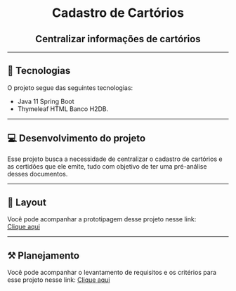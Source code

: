 <h1 align="center">Cadastro de Cartórios</h1>

<h2 align="center">Centralizar informações de cartórios</h2>

------



##  🚀 Tecnologias

O projeto segue das seguintes tecnologias:

- Java 11 Spring Boot
- Thymeleaf HTML Banco H2DB.

------

## 💻 Desenvolvimento do projeto

Esse projeto busca a necessidade de centralizar o cadastro de cartórios e as certidões que ele emite, tudo com objetivo de ter uma pré-análise desses documentos.

------

## 🔖 Layout

Você pode acompanhar a prototipagem desse projeto nesse link: <a href="https://marvelapp.com/prototype/83616e8">Clique aqui</a>

------

## ⚒️ Planejamento

Você pode acompanhar o levantamento de requisitos e os critérios para esse projeto nesse link: <a href="https://dev.azure.com/RM82772/docket/_workitems/recentlyupdated/">Clique aqui</a>


